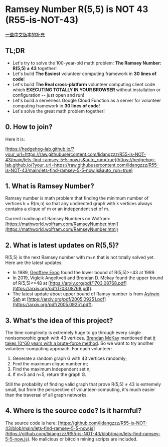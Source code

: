 # Ramsey Number R(5,5) is NOT 43 (R55-is-NOT-43)

[一些中文版本的补充](https://github.com/lidangzzz/R55-is-NOT-43/blob/main/README_CN.md)

## TL;DR

- Let's try to solve the 100-year-old math problem: **The Ramsey Number: R(5,5) ≠ 43** together!
- Let's build **The Easiest** volunteer computing framework in **30 lines of code**!
- Let's build **The Real cross-platform** volunteer computing client code  which **EXECUTING TOTALLY IN YOUR BROWSER** without installation or configuration -- just open and run!
- Let's build a serverless Google Cloud Function as a server for volunteer computing framework in **30 lines of code**!
- Let's solve the great math problem together!

## 0. How to join?

Here it is:

[https://hedgehog-lab.github.io/?your_url=https://raw.githubusercontent.com/lidangzzz/R55-is-NOT-43/main/lets-find-ramsey-5-5-now.js&auto_run=true](https://hedgehog-lab.github.io/?your_url=https://raw.githubusercontent.com/lidangzzz/R55-is-NOT-43/main/lets-find-ramsey-5-5-now.js&auto_run=true)

## 1. What is Ramsey Number?

Ramsey number is math problem that finding the minimum number of vertices k = R(m,n) so that any undirected graph with k vertices always contains a clique of m or an independent set of m. 

Current roadmap of Ramsey Numbers on Wolfram: [https://mathworld.wolfram.com/RamseyNumber.html](https://mathworld.wolfram.com/RamseyNumber.html)

## 2. What is latest updates on R(5,5)?

R(5,5) is the next Ramsey number with m=n that is not totally solved yet. Here are the latest updates:

* In 1989, [Geoffrey Exoo](http://isu.indstate.edu/ge/) found the lower bound of R(5,5)>=43 at 1989. 
* In 2019, Vigleik Angeltveit and Brendan D. Mckay found the upper bound of R(5,5)<=48 at [https://arxiv.org/pdf/1703.08768.pdf](https://arxiv.org/pdf/1703.08768.pdf). 
* The latest update about upper bound of Ramsy number is from [Ashwin Sah](http://www.mit.edu/~asah/) at [https://arxiv.org/pdf/2005.09251.pdf](https://arxiv.org/pdf/2005.09251.pdf). 

## 3. What's the idea of this project? 

The time complexity is extremely huge to go through every single nonisomorphic graph with 43 vertices. [Brendan McKay](https://cs.anu.edu.au/~bdm/) mentioned that [it takes 10^60 years with a brute-force method](https://mathoverflow.net/questions/210653/algorithms-for-calculating-r5-5-and-r6-6). So we want to try another volunteer-computing approach. For each volunteer:

1. Generate a random graph G with 43 vertices randomly;
2. Find the maximum clique number m;
3. Find the maximum independent set n;
4. If m<5 and n<5, return the graph G.

Still the probablity of finding valid graph that prove R(5,5) ≠ 43 is extremely small, but from the perspective of volunteer-computing, it's much easier than the traversal of all graph networks.

## 4. Where is the source code? Is it harmful?

The source code is here: [https://github.com/lidangzzz/R55-is-NOT-43/blob/main/lets-find-ramsey-5-5-now.js](https://github.com/lidangzzz/R55-is-NOT-43/blob/main/lets-find-ramsey-5-5-now.js). No malicious or bitcoin mining scripts are included.
